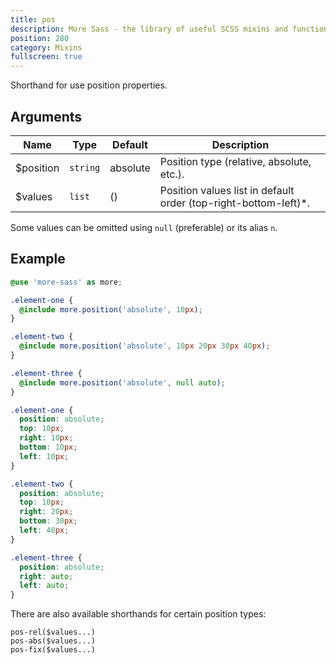 ```yaml
---
title: pos
description: More Sass - the library of useful SCSS mixins and functions.
position: 280
category: Mixins
fullscreen: true
---
```


Shorthand for use position properties.

## Arguments

| Name      | Type     | Default  | Description                                                     |
|-----------|----------|----------|-----------------------------------------------------------------|
| $position | `string` | absolute | Position type (relative, absolute, etc.).                       |
| $values   | `list`   | ()       | Position values list in default order (top-right-bottom-left)*. |

<alert type="info">Some values can be omitted using `null` (preferable) or its alias `n`.</alert>

## Example

<code-group>
  
  <code-block label="SCSS" active>
  
  ```scss
  @use 'more-sass' as more;
  
  .element-one {
  	@include more.position('absolute', 10px);
  }
  
  .element-two {
  	@include more.position('absolute', 10px 20px 30px 40px);
  }
  
  .element-three {
  	@include more.position('absolute', null auto);
  }
  ```
  
  </code-block>
  
  <code-block label="Output">
  
  ```css
  .element-one {
  	position: absolute;
  	top: 10px;
  	right: 10px;
  	bottom: 10px;
  	left: 10px;
  }
  
  .element-two {
  	position: absolute;
  	top: 10px;
  	right: 20px;
  	bottom: 30px;
  	left: 40px;
  }
  
  .element-three {
  	position: absolute;
  	right: auto;
  	left: auto;
  }
  ```
  
  </code-block>
  
</code-group>

<alert type="info">
  
  There are also available shorthands for certain position types:
  
  `pos-rel($values...)`  
  `pos-abs($values...)`  
  `pos-fix($values...)`  
  
</alert>
